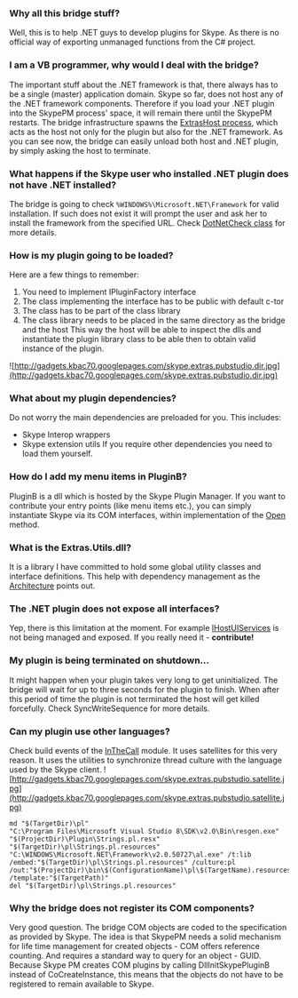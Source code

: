 ### Why all this bridge stuff? ###
Well, this is to help .NET guys to develop plugins for Skype. As there is no official way of exporting unmanaged functions from the C# project.


### I am a VB programmer, why would I deal with the bridge? ###

The important stuff about the .NET framework is that, there always has to be a single (master) application domain. Skype so far, does not host any of the .NET framework components. Therefore if you load your .NET plugin into the SkypePM process' space, it will remain there until the SkypePM restarts. The bridge infrastructure spawns the [ExtrasHost process](ArchitectureOverview.md), which acts as the host not only for the plugin but also for the .NET framework. As you can see now, the bridge can easily unload both host and .NET plugin, by simply asking the host to terminate.


### What happens if the Skype user who installed .NET plugin does not have .NET installed? ###
The bridge is going to check `%WINDOWS%\Microsoft.NET\Framework` for valid installation. If such does not exist it will prompt the user and ask her to install the framework from the specified URL. Check [DotNetCheck class](http://bridge-for-skype-extras.googlecode.com/svn/trunk/SkypeExtrasBridge/DotNetCheck.cpp) for more details.


### How is my plugin going to be loaded? ###
Here are a few things to remember:
  1. You need to implement IPluginFactory interface
  1. The class implementing the interface has to be public with default c-tor
  1. The class has to be part of the class library
  1. The class library needs to be placed in the same directory as the bridge and the host
This way the host will be able to inspect the dlls and instantiate the plugin library class to be able then to obtain valid instance of the plugin.

![http://gadgets.kbac70.googlepages.com/skype.extras.pubstudio.dir.jpg](http://gadgets.kbac70.googlepages.com/skype.extras.pubstudio.dir.jpg)


### What about my plugin dependencies? ###
Do not worry the main dependencies are preloaded for you. This includes:
  * Skype Interop wrappers
  * Skype extension utils
If you require other dependencies you need to load them yourself.



### How do I add my menu items in PluginB? ###
PluginB is a dll which is hosted by the Skype Plugin Manager. If you want to contribute your entry points (like menu items etc.), you can simply instantiate Skype via its COM interfaces, within implementation of the [Open](http://code.google.com/p/bridge-for-skype-extras/source/browse/trunk/SkypeExtensionUtils/ISkypePluginB.cs) method.

### What is the Extras.Utils.dll? ###
It is a library I have committed to hold some global utility classes and interface definitions. This help with dependency management as the [Architecture](ArchitectureOverview.md) points out.


### The .NET plugin does not expose all interfaces? ###
Yep, there is this limitation at the moment. For example [IHostUIServices](http://bridge-for-skype-extras.googlecode.com/svn/trunk/SkypeExtensionUtils/IHostUIServices.cs) is not being managed and exposed. If you really need it - **contribute!**


### My plugin is being terminated on shutdown... ###
It might happen when your plugin takes very long to get uninitialized. The bridge will wait for up to three seconds for the plugin to finish. When after this period of time the plugin is not terminated the host will get killed forcefully. Check SyncWriteSequence for more details.


### Can my plugin use other languages? ###
Check build events of the [InTheCall](http://bridge-for-skype-extras.googlecode.com/svn/trunk/InACall/) module. It uses satellites for this very reason. It uses the utilities to synchronize thread culture with the language used by the Skype client.
![http://gadgets.kbac70.googlepages.com/skype.extras.pubstudio.satellite.jpg](http://gadgets.kbac70.googlepages.com/skype.extras.pubstudio.satellite.jpg)
```
md "$(TargetDir)\pl"
"C:\Program Files\Microsoft Visual Studio 8\SDK\v2.0\Bin\resgen.exe" "$(ProjectDir)\Plugin\Strings.pl.resx" "$(TargetDir)\pl\Strings.pl.resources"
"C:\WINDOWS\Microsoft.NET\Framework\v2.0.50727\al.exe" /t:lib /embed:"$(TargetDir)\pl\Strings.pl.resources" /culture:pl /out:"$(ProjectDir)\bin\$(ConfigurationName)\pl\$(TargetName).resources.dll" /template:"$(TargetPath)"
del "$(TargetDir)\pl\Strings.pl.resources"
```


### Why the bridge does not register its COM components? ###
Very good question. The bridge COM objects are coded to the specification as provided by Skype. The idea is that SkypePM needs a solid mechanism for life time management for created objects - COM offers reference counting. And requires a standard way to query for an object - GUID. Because Skype PM creates COM plugins by calling DllInitSkypePluginB instead of CoCreateInstance, this means that the objects do not have to be registered to remain available to Skype.